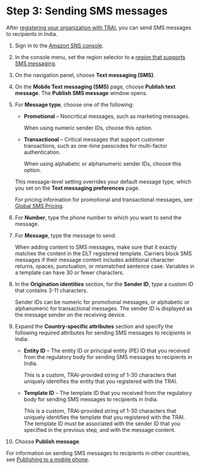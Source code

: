 # Step 3: Sending SMS messages<a name="sns-send-sms-india"></a>

After [registering your organization with TRAI](sns-india-register-with-trai.md), you can send SMS messages to recipients in India\. 

1. Sign in to the [Amazon SNS console](https://console.aws.amazon.com/sns/home)\.

1. In the console menu, set the region selector to a [region that supports SMS messaging](sns-supported-regions-countries.md)\.

1. On the navigation panel, choose **Text messaging \(SMS\)**\.

1. On the **Mobile Text messaging \(SMS\)** page, choose **Publish text message**\. The **Publish SMS message** window opens\.

1. For **Message type**, choose one of the following:
   + **Promotional** – Noncritical messages, such as marketing messages\. 

     When using numeric sender IDs, choose this option\.
   + **Transactional** – Critical messages that support customer transactions, such as one\-time passcodes for multi\-factor authentication\.

     When using alphabetic or alphanumeric sender IDs, choose this option\.

   This message\-level setting overrides your default message type, which you set on the **Text messaging preferences** page\.

   For pricing information for promotional and transactional messages, see [Global SMS Pricing](https://aws.amazon.com/sns/sms-pricing/)\.

1. For **Number**, type the phone number to which you want to send the message\.

1. For **Message**, type the message to send\.

   When adding content to SMS messages, make sure that it exactly matches the content in the DLT registered template\. Carriers block SMS messages if their message content includes additional character returns, spaces, punctuation, or mismatched sentence case\. Variables in a template can have 30 or fewer characters\. 

1. In the **Origination identities** section, for the **Sender ID**, type a custom ID that contains 3\-11 characters\.

   Sender IDs can be numeric for promotional messages, or alphabetic or alphanumeric for transactional messages\. The sender ID is displayed as the message sender on the receiving device\.

1. Expand the **Country\-specific attributes** section and specify the following required attributes for sending SMS messages to recipients in India:
   + **Entity ID** – The entity ID or principal entity \(PE\) ID that you received from the regulatory body for sending SMS messages to recipients in India\.

     This is a custom, TRAI\-provided string of 1\-30 characters that uniquely identifies the entity that you registered with the TRAI\.
   + **Template ID** – The template ID that you received from the regulatory body for sending SMS messages to recipients in India\.

     This is a custom, TRAI\-provided string of 1\-30 characters that uniquely identifies the template that you registered with the TRAI\. The template ID must be associated with the sender ID that you specified in the previous step, and with the message content\. 

1. Choose **Publish message**\.

For information on sending SMS messages to recipients in other countries, see [Publishing to a mobile phone](sms_publish-to-phone.md)\.